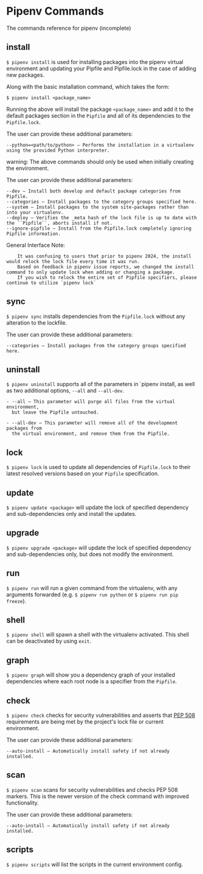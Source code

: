 # Pipenv Commands

The commands reference for pipenv (incomplete)

## install

``$ pipenv install`` is used for installing packages into the pipenv virtual environment
and updating your Pipfile and Pipfile.lock in the case of adding new packages.

Along with the basic installation command, which takes the form:

    $ pipenv install <package_name>

Running the above will install the package `<package_name>` and add it to the default packages section in the `Pipfile` and all of its dependencies to the `Pipfile.lock`.

The user can provide these additional parameters:

    --python=<path/to/python> — Performs the installation in a virtualenv using the provided Python interpreter.
warning: The above commands should only be used when initially creating the environment.

The user can provide these additional parameters:

    --dev — Install both develop and default package categories from Pipfile.
    --categories — Install packages to the category groups specified here.
    --system — Install packages to the system site-packages rather than into your virtualenv.
    --deploy — Verifies the _meta hash of the lock file is up to date with the ``Pipfile``, aborts install if not.
    --ignore-pipfile — Install from the Pipfile.lock completely ignoring Pipfile information.

General Interface Note:
```{note}
    It was confusing to users that prior to pipenv 2024, the install would relock the lock file every time it was run.
    Based on feedback in pipenv issue reports, we changed the install command to only update lock when adding or changing a package.
    If you wish to relock the entire set of Pipfile specifiers, please continue to utilize `pipenv lock`
```

## sync
``$ pipenv sync`` installs dependencies from the ``Pipfile.lock`` without any alteration to the lockfile.

The user can provide these additional parameters:

    --categories — Install packages from the category groups specified here.

## uninstall

``$ pipenv uninstall`` supports all of the parameters in `pipenv install, as well as two additional options,
``--all`` and ``--all-dev``.

    - --all — This parameter will purge all files from the virtual environment,
      but leave the Pipfile untouched.

    - --all-dev — This parameter will remove all of the development packages from
      the virtual environment, and remove them from the Pipfile.


## lock

``$ pipenv lock`` is used to update all dependencies of ``Pipfile.lock`` to their latest resolved versions based on your ``Pipfile`` specification.

## update

``$ pipenv update <package>`` will update the lock of specified dependency and sub-dependencies only and install the updates.


## upgrade

``$ pipenv upgrade <package>`` will update the lock of specified dependency and sub-dependencies only, but does not modify the environment.

## run

``$ pipenv run`` will run a given command from the virtualenv, with any arguments forwarded (e.g. ``$ pipenv run python`` or ``$ pipenv run pip freeze``).

## shell

``$ pipenv shell`` will spawn a shell with the virtualenv activated. This shell can be deactivated by using ``exit``.

## graph
``$ pipenv graph`` will show you a dependency graph of your installed dependencies where each root node is a specifier from the ``Pipfile``.

## check

``$ pipenv check`` checks for security vulnerabilities and asserts that [PEP 508](https://www.python.org/dev/peps/pep-0508/) requirements are being met by the project's lock file or current environment.

The user can provide these additional parameters:

    --auto-install — Automatically install safety if not already installed.

## scan

``$ pipenv scan`` scans for security vulnerabilities and checks PEP 508 markers. This is the newer version of the check command with improved functionality.

The user can provide these additional parameters:

    --auto-install — Automatically install safety if not already installed.

## scripts
``$ pipenv scripts`` will list the scripts in the current environment config.

